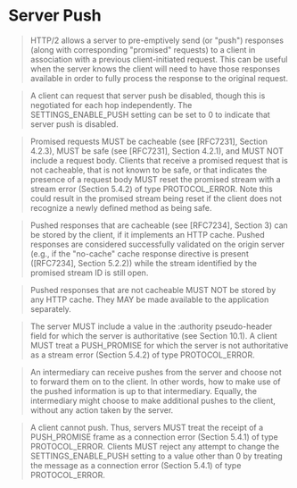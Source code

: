 # Server Push
> HTTP/2 allows a server to pre-emptively send (or "push") responses (along with corresponding "promised" requests) to a client in association with a previous client-initiated request. This can be useful when the server knows the client will need to have those responses available in order to fully process the response to the original request.

> A client can request that server push be disabled, though this is negotiated for each hop independently. The SETTINGS\_ENABLE\_PUSH setting can be set to 0 to indicate that server push is disabled.

> Promised requests MUST be cacheable (see [RFC7231], Section 4.2.3), MUST be safe (see [RFC7231], Section 4.2.1), and MUST NOT include a request body. Clients that receive a promised request that is not cacheable, that is not known to be safe, or that indicates the presence of a request body MUST reset the promised stream with a stream error (Section 5.4.2) of type PROTOCOL_ERROR. Note this could result in the promised stream being reset if the client does not recognize a newly defined method as being safe.

> Pushed responses that are cacheable (see [RFC7234], Section 3) can be stored by the client, if it implements an HTTP cache. Pushed responses are considered successfully validated on the origin server (e.g., if the "no-cache" cache response directive is present ([RFC7234], Section 5.2.2)) while the stream identified by the promised stream ID is still open.

> Pushed responses that are not cacheable MUST NOT be stored by any HTTP cache. They MAY be made available to the application separately.

> The server MUST include a value in the :authority pseudo-header field for which the server is authoritative (see Section 10.1). A client MUST treat a PUSH_PROMISE for which the server is not authoritative as a stream error (Section 5.4.2) of type PROTOCOL\_ERROR.

> An intermediary can receive pushes from the server and choose not to forward them on to the client. In other words, how to make use of the pushed information is up to that intermediary. Equally, the intermediary might choose to make additional pushes to the client, without any action taken by the server.

> A client cannot push. Thus, servers MUST treat the receipt of a PUSH\_PROMISE frame as a connection error (Section 5.4.1) of type PROTOCOL\_ERROR. Clients MUST reject any attempt to change the SETTINGS\_ENABLE\_PUSH setting to a value other than 0 by treating the message as a connection error (Section 5.4.1) of type PROTOCOL_ERROR.